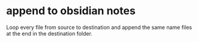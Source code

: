 # append to obsidian notes
 Loop every file from source to destination and append the same name files at the end in the destination folder.
